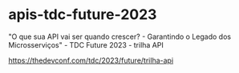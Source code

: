 # apis-tdc-future-2023
"O que sua API vai ser quando crescer? - Garantindo o Legado dos Microsserviços" - TDC Future 2023 - trilha API

https://thedevconf.com/tdc/2023/future/trilha-api
